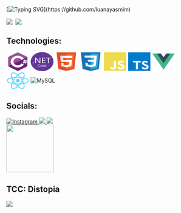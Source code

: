 
[![Typing SVG](https://readme-typing-svg.herokuapp.com?font=Fira+Code&size=35&pause=1000&color=dd6388&center=false&vCenter=false&width=1000&lines=Hello+World!;)](https://github.com/luanayasmim)

<div>
  <img align="center" src="https://github-readme-stats.vercel.app/api?username=luanayasmim&show_icons=true&hide=contribs,issues&theme=dracula&rank_icon=github"/>&nbsp;
  <img height=150 align="center" src="https://github-readme-stats.vercel.app/api/top-langs/?username=luanayasmim&hide=html,css&theme=dracula&layout=compact&hide_progress=true"/> 
</div>
<!--Icons-->
<div>
  <h2>Technologies:</h2>
  <img align="center" alt="Csharp" height="50" width="60" src="https://raw.githubusercontent.com/devicons/devicon/master/icons/csharp/csharp-original.svg" style="max-width:100%;"/>
  <img align="center" alt="dotnet core" height="50" width="60" src="https://github.com/devicons/devicon/blob/master/icons/dotnetcore/dotnetcore-original.svg" style="max-width:100%;"/>
  <img align="center" alt="HTML" height="50" width="60" src="https://raw.githubusercontent.com/devicons/devicon/master/icons/html5/html5-original.svg" style="max-width:100%;"/>
  <img align="center" alt="CSS" height="50" width="60" src="https://raw.githubusercontent.com/devicons/devicon/master/icons/css3/css3-original.svg" style="max-width:100%;"/>
  <img align="center" alt="Js" height="50" width="60" src="https://raw.githubusercontent.com/devicons/devicon/master/icons/javascript/javascript-plain.svg" style="max-width:100%;"/>
  <img align="center" alt="Ts" height="50" width="60" src="https://github.com/devicons/devicon/blob/master/icons/typescript/typescript-original.svg" style="max-width:100%;"/>
  <img align="center" alt="Vue" height="50" width="60" src="https://github.com/devicons/devicon/blob/master/icons/vuejs/vuejs-original.svg" style="max-width:100%;"/>
  <img align="center" alt="React" height="50" width="60" src="https://github.com/devicons/devicon/blob/master/icons/react/react-original.svg" style="max-width:100%;"/>
  <img align="center" alt="MySQL" height="50" width="60" src="https://cdn.jsdelivr.net/gh/devicons/devicon@latest/icons/mysql/mysql-original.svg" style="max-width:100%;" />
</div>

<h2>Socials:</h2>
<div align-items="center" justify-content="center">
  <a href="https://www.instagram.com/lua_.yasmim/">
    <img alt="Instagram" src="https://img.shields.io/badge/Instagram-E4405F?style=for-the-badge&logo=instagram&logoColor=white"/>
  </a>
  <a href="https://www.linkedin.com/in/luanayasmim">
    <img src="https://img.shields.io/badge/LinkedIn-0077B5?style=for-the-badge&logo=linkedin&logoColor=white"/>
  </a>
  <a href="https://linktr.ee/luanayasmim">
    <img src="https://img.shields.io/badge/linktree-39E09B?style=for-the-badge&logo=linktree&logoColor=white"/>
  </a>
  <!--<a href="#">
    <img src="https://img.shields.io/badge/Discord-5865F2?style=for-the-badge&logo=discord&logoColor=white"/>
  </a>-->
</div>
  <img height="125" width="125" src="https://gizmodo.uol.com.br/wp-content/blogs.dir/8/files/2021/02/nyan-cat-1.gif"/>

<h2>TCC: <a href="https://github.com/distopia-jogo/distopia" style="text-decoration:none">Distopia</a></h2>
<div>
  <a href="https://github.com/distopia-jogo/distopia">
    <img align="top" src="https://github-readme-stats.vercel.app/api/pin/?username=distopia-jogo&repo=distopia&theme=dracula" />
  </a>
  <!--<img height=250 src="https://user-images.githubusercontent.com/82424514/169671467-d52e6a92-3d8a-4d25-8788-15402301aa73.gif"/>-->
</div>

<!--https://github.com/LeonardoAlves24/Tcc-Distopia/assets/82318710/07a5eea4-4e80-4916-834a-c3bb07a3c629-->

